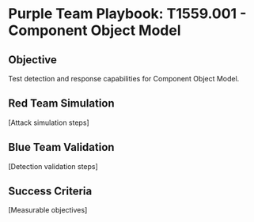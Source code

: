 # Purple Team Playbook: T1559.001 - Component Object Model

## Objective
Test detection and response capabilities for Component Object Model.

## Red Team Simulation
[Attack simulation steps]

## Blue Team Validation
[Detection validation steps]

## Success Criteria
[Measurable objectives]
